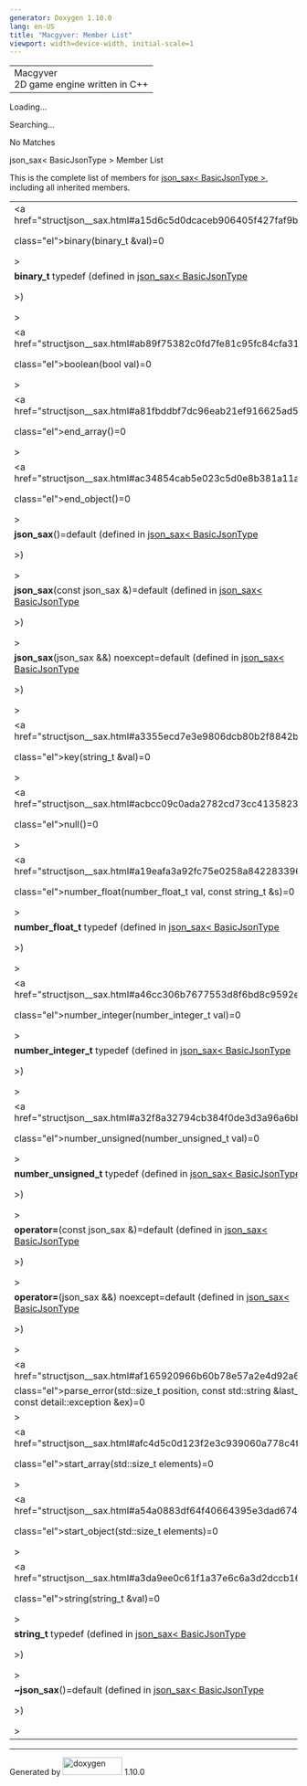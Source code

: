 ```yaml
---
generator: Doxygen 1.10.0
lang: en-US
title: "Macgyver: Member List"
viewport: width=device-width, initial-scale=1
---
```


<div id="top">

<div id="titlearea">

<table data-cellspacing="0" data-cellpadding="0">
<colgroup>
<col style="width: 100%" />
</colgroup>
<tbody>
<tr id="projectrow" class="odd">
<td id="projectalign"><div id="projectname">
Macgyver
</div>
<div id="projectbrief">
2D game engine written in C++
</div></td>
</tr>
</tbody>
</table>

</div>

<div id="main-nav">

</div>

<div id="MSearchSelectWindow"
onmouseover="return searchBox.OnSearchSelectShow()"
onmouseout="return searchBox.OnSearchSelectHide()"
onkeydown="return searchBox.OnSearchSelectKey(event)">

</div>

<div id="MSearchResultsWindow">

<div id="MSearchResults">

<div class="SRPage">

<div id="SRIndex">

<div id="SRResults">

</div>

<div id="Loading" class="SRStatus">

Loading...

</div>

<div id="Searching" class="SRStatus">

Searching...

</div>

<div id="NoMatches" class="SRStatus">

No Matches

</div>

</div>

</div>

</div>

</div>

</div>

<div class="header">

<div class="headertitle">

<div class="title">

json_sax\< BasicJsonType \> Member List

</div>

</div>

</div>

<div class="contents">

This is the complete list of members for
<a href="structjson__sax.html" class="el">json_sax&lt; BasicJsonType
&gt;</a>, including all inherited members.

|                                                                                                                              |                                                                      |                                          |
|------------------------------------------------------------------------------------------------------------------------------|----------------------------------------------------------------------|------------------------------------------|
| <a href="structjson__sax.html#a15d6c5d0dcaceb906405f427faf9b34e"                                                             
 class="el">binary</a>(binary_t &val)=0                                                                                        | <a href="structjson__sax.html" class="el">json_sax&lt; BasicJsonType 
                                                                                                                                &gt;</a>                                                              | <span class="mlabel">pure virtual</span> |
| **binary_t** typedef (defined in <a href="structjson__sax.html" class="el">json_sax&lt; BasicJsonType                        
 &gt;</a>)                                                                                                                     | <a href="structjson__sax.html" class="el">json_sax&lt; BasicJsonType 
                                                                                                                                &gt;</a>                                                              |                                          |
| <a href="structjson__sax.html#ab89f75382c0fd7fe81c95fc84cfa3150"                                                             
 class="el">boolean</a>(bool val)=0                                                                                            | <a href="structjson__sax.html" class="el">json_sax&lt; BasicJsonType 
                                                                                                                                &gt;</a>                                                              | <span class="mlabel">pure virtual</span> |
| <a href="structjson__sax.html#a81fbddbf7dc96eab21ef916625ad5f3b"                                                             
 class="el">end_array</a>()=0                                                                                                  | <a href="structjson__sax.html" class="el">json_sax&lt; BasicJsonType 
                                                                                                                                &gt;</a>                                                              | <span class="mlabel">pure virtual</span> |
| <a href="structjson__sax.html#ac34854cab5e023c5d0e8b381a11aba5b"                                                             
 class="el">end_object</a>()=0                                                                                                 | <a href="structjson__sax.html" class="el">json_sax&lt; BasicJsonType 
                                                                                                                                &gt;</a>                                                              | <span class="mlabel">pure virtual</span> |
| **json_sax**()=default (defined in <a href="structjson__sax.html" class="el">json_sax&lt; BasicJsonType                      
 &gt;</a>)                                                                                                                     | <a href="structjson__sax.html" class="el">json_sax&lt; BasicJsonType 
                                                                                                                                &gt;</a>                                                              |                                          |
| **json_sax**(const json_sax &)=default (defined in <a href="structjson__sax.html" class="el">json_sax&lt; BasicJsonType      
 &gt;</a>)                                                                                                                     | <a href="structjson__sax.html" class="el">json_sax&lt; BasicJsonType 
                                                                                                                                &gt;</a>                                                              |                                          |
| **json_sax**(json_sax &&) noexcept=default (defined in <a href="structjson__sax.html" class="el">json_sax&lt; BasicJsonType  
 &gt;</a>)                                                                                                                     | <a href="structjson__sax.html" class="el">json_sax&lt; BasicJsonType 
                                                                                                                                &gt;</a>                                                              |                                          |
| <a href="structjson__sax.html#a3355ecd7e3e9806dcb80b2f8842b82ce"                                                             
 class="el">key</a>(string_t &val)=0                                                                                           | <a href="structjson__sax.html" class="el">json_sax&lt; BasicJsonType 
                                                                                                                                &gt;</a>                                                              | <span class="mlabel">pure virtual</span> |
| <a href="structjson__sax.html#acbcc09c0ada2782cd73cc4135823181d"                                                             
 class="el">null</a>()=0                                                                                                       | <a href="structjson__sax.html" class="el">json_sax&lt; BasicJsonType 
                                                                                                                                &gt;</a>                                                              | <span class="mlabel">pure virtual</span> |
| <a href="structjson__sax.html#a19eafa3a92fc75e0258a842283396aa9"                                                             
 class="el">number_float</a>(number_float_t val, const string_t &s)=0                                                          | <a href="structjson__sax.html" class="el">json_sax&lt; BasicJsonType 
                                                                                                                                &gt;</a>                                                              | <span class="mlabel">pure virtual</span> |
| **number_float_t** typedef (defined in <a href="structjson__sax.html" class="el">json_sax&lt; BasicJsonType                  
 &gt;</a>)                                                                                                                     | <a href="structjson__sax.html" class="el">json_sax&lt; BasicJsonType 
                                                                                                                                &gt;</a>                                                              |                                          |
| <a href="structjson__sax.html#a46cc306b7677553d8f6bd8c9592eb1bd"                                                             
 class="el">number_integer</a>(number_integer_t val)=0                                                                         | <a href="structjson__sax.html" class="el">json_sax&lt; BasicJsonType 
                                                                                                                                &gt;</a>                                                              | <span class="mlabel">pure virtual</span> |
| **number_integer_t** typedef (defined in <a href="structjson__sax.html" class="el">json_sax&lt; BasicJsonType                
 &gt;</a>)                                                                                                                     | <a href="structjson__sax.html" class="el">json_sax&lt; BasicJsonType 
                                                                                                                                &gt;</a>                                                              |                                          |
| <a href="structjson__sax.html#a32f8a32794cb384f0de3d3a96a6bb696"                                                             
 class="el">number_unsigned</a>(number_unsigned_t val)=0                                                                       | <a href="structjson__sax.html" class="el">json_sax&lt; BasicJsonType 
                                                                                                                                &gt;</a>                                                              | <span class="mlabel">pure virtual</span> |
| **number_unsigned_t** typedef (defined in <a href="structjson__sax.html" class="el">json_sax&lt; BasicJsonType               
 &gt;</a>)                                                                                                                     | <a href="structjson__sax.html" class="el">json_sax&lt; BasicJsonType 
                                                                                                                                &gt;</a>                                                              |                                          |
| **operator=**(const json_sax &)=default (defined in <a href="structjson__sax.html" class="el">json_sax&lt; BasicJsonType     
 &gt;</a>)                                                                                                                     | <a href="structjson__sax.html" class="el">json_sax&lt; BasicJsonType 
                                                                                                                                &gt;</a>                                                              |                                          |
| **operator=**(json_sax &&) noexcept=default (defined in <a href="structjson__sax.html" class="el">json_sax&lt; BasicJsonType 
 &gt;</a>)                                                                                                                     | <a href="structjson__sax.html" class="el">json_sax&lt; BasicJsonType 
                                                                                                                                &gt;</a>                                                              |                                          |
| <a href="structjson__sax.html#af165920966b60b78e57a2e4d92a63897"                                                             
 class="el">parse_error</a>(std::size_t position, const std::string &last_token, const detail::exception &ex)=0                | <a href="structjson__sax.html" class="el">json_sax&lt; BasicJsonType 
                                                                                                                                &gt;</a>                                                              | <span class="mlabel">pure virtual</span> |
| <a href="structjson__sax.html#afc4d5c0d123f2e3c939060a778c4f22c"                                                             
 class="el">start_array</a>(std::size_t elements)=0                                                                            | <a href="structjson__sax.html" class="el">json_sax&lt; BasicJsonType 
                                                                                                                                &gt;</a>                                                              | <span class="mlabel">pure virtual</span> |
| <a href="structjson__sax.html#a54a0883df64f40664395e3dad674aaa5"                                                             
 class="el">start_object</a>(std::size_t elements)=0                                                                           | <a href="structjson__sax.html" class="el">json_sax&lt; BasicJsonType 
                                                                                                                                &gt;</a>                                                              | <span class="mlabel">pure virtual</span> |
| <a href="structjson__sax.html#a3da9ee0c61f1a37e6c6a3d2dccb16765"                                                             
 class="el">string</a>(string_t &val)=0                                                                                        | <a href="structjson__sax.html" class="el">json_sax&lt; BasicJsonType 
                                                                                                                                &gt;</a>                                                              | <span class="mlabel">pure virtual</span> |
| **string_t** typedef (defined in <a href="structjson__sax.html" class="el">json_sax&lt; BasicJsonType                        
 &gt;</a>)                                                                                                                     | <a href="structjson__sax.html" class="el">json_sax&lt; BasicJsonType 
                                                                                                                                &gt;</a>                                                              |                                          |
| **~json_sax**()=default (defined in <a href="structjson__sax.html" class="el">json_sax&lt; BasicJsonType                     
 &gt;</a>)                                                                                                                     | <a href="structjson__sax.html" class="el">json_sax&lt; BasicJsonType 
                                                                                                                                &gt;</a>                                                              | <span class="mlabel">virtual</span>      |

</div>

------------------------------------------------------------------------

<span class="small">Generated
by [<img src="doxygen.svg" class="footer" width="104" height="31"
alt="doxygen" />](https://www.doxygen.org/index.html) 1.10.0</span>
